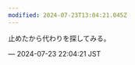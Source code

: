 ```yaml
---
modified: 2024-07-23T13:04:21.045Z
---
```


<p>止めたから代わりを探してみる。</p>

&mdash; 2024-07-23 22:04:21 JST

<!-- Original URL: https://mastodon.social/@sakuramochi0/112835943533474820-->
